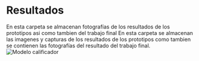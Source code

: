 # Resultados
En esta carpeta se almacenan fotografías de los resultados de los prototipos asi como tambien del trabajo final
En esta carpeta se almacenan las imagenes y capturas de los resultados de los prototipos como tambien se contienen las fotografías del resultado del trabajo final.
![Modelo calificador](desempeño_de_modelo_calificador_con_7_epochs.png)
